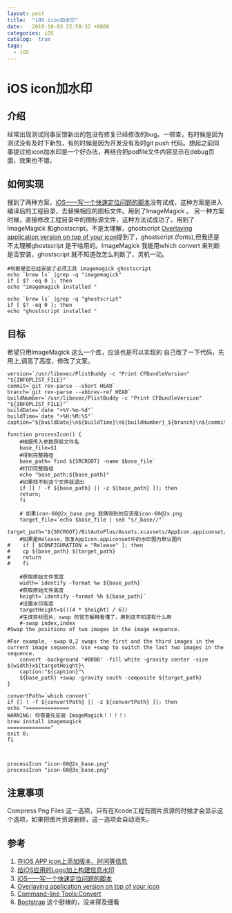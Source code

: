 ```yaml
---
layout: post
title:  "iOS icon加水印"
date:   2018-10-03 22:58:32 +0800
categories: iOS
catalog:  true
tags:
  - iOS 
---
```




# iOS icon加水印

## 介绍
经常出现测试同事反馈新出的包没有修复已经修改的bug。一顿查，有时候是因为测试没有及时下新包，有的时候是因为开发没有及时git push 代码。想起之前同事提过给icon加水印是一个好办法，再结合把podfile文件内容显示在debug页面，效果也不错。

## 如何实现
搜到了两种方案，[iOS——写一个快速定位问题的脚本](http://zhoulingyu.com/2017/04/04/iOS——写一个快速定位问题的脚本/#more)没有试成，这种方案是进入编译后的工程目录，去替换相应的图标文件。用到了ImageMagick 。
另一种方案时候，直接修改工程目录中的图标源文件，这种方法试成功了。用到了ImageMagick 和ghostscript。不是太理解，ghostscript [Overlaying application version on top of your icon](http://merowing.info/2013/03/overlaying-application-version-on-top-of-your-icon/)提到了，ghostscript (fonts),但我还是不太理解ghostscript 是干啥用的。ImageMagick 我能用which convert 来判断是否安装，ghostscript 就不知道改怎么判断了，灵机一动。

~~~shell
#判断是否已经安装了必须工具 imagemagick ghostscript
echo `brew ls` |grep -q "imagemagick"
if [ $? -eq 0 ]; then
echo "imagemagick installed "

echo `brew ls` |grep -q "ghostscript"
if [ $? -eq 0 ]; then
echo "ghostscript installed "

~~~


## 目标
希望只用ImageMagick 这么一个库，应该也是可以实现的
自己改了一下代码，先用上,调高了高度，修改了文案。

~~~shell
version=`/usr/libexec/PlistBuddy -c "Print CFBundleVersion" "${INFOPLIST_FILE}"`
commit=`git rev-parse --short HEAD`
branch=`git rev-parse --abbrev-ref HEAD`
buildNumber=`/usr/libexec/PlistBuddy -c "Print CFBundleVersion" "${INFOPLIST_FILE}"`
buildDate=`date "+%Y-%m-%d"`
buildTime=`date "+%H:%M:%S"`
caption="${buildDate}\n${buildTime}\n${buildNumber}_${branch}\n${commit}"

function processIcon() {
    #根据传入参数获取文件名
    base_file=$1
    #得到完整路径
    base_path=`find ${SRCROOT} -name $base_file`
    #打印完整路径
    echo "base_path:${base_path}"
    #如果找不到这个文件就退出
    if [[ ! -f ${base_path} || -z ${base_path} ]]; then
    return;
    fi

    # 如果icon-60@2x_base.png 我猜得到的应该是icon-60@2x.png
    target_file=`echo $base_file | sed "s/_base//"`
    target_path="${SRCROOT}/BitAutoPlus/Assets.xcassets/AppIcon.appiconset/${target_file}"
    #如果是Release，恢复AppIcon.appiconset中的水印图为默认图片
#    if [ $CONFIGURATION = "Release" ]; then
#    cp ${base_path} ${target_path}
#    return
#    fi

    #获取原始文件宽度
    width=`identify -format %w ${base_path}`
    #获取原始文件高度
    height=`identify -format %h ${base_path}`
    #设置水印高度
    targetHeight=$(((4 * $height) / 6))
    #生成目标图片，swap 的官方解释看懂了，用到这不知道有什么用
    #-swap index,index
#Swap the positions of two images in the image sequence.

#For example, -swap 0,2 swaps the first and the third images in the current image sequence. Use +swap to switch the last two images in the sequence.
    convert -background '#0008' -fill white -gravity center -size ${width}x${targetHeight}\
    caption:"${caption}"\
    ${base_path} +swap -gravity south -composite ${target_path}
}

convertPath=`which convert`
if [[ ! -f ${convertPath} || -z ${convertPath} ]]; then
echo "==============
WARNING: 你需要先安装 ImageMagick！！！！:
brew install imagemagick
=============="
exit 0;
fi



processIcon "icon-60@2x_base.png"
processIcon "icon-60@3x_base.png"
~~~



## 注意事项

Compress Png Files 这一选项，只有在Xcode工程有图片资源的时候才会显示这个选项，如果把图片资源删除，这一选项会自动消失。

## 参考

1. [在iOS APP icon上添加版本、时间等信息](https://www.jianshu.com/p/df21c51668f1)
2. [给iOS应用的Logo加上构建信息水印](https://juejin.im/post/5a32120f51882575d42f6609)
3. [iOS——写一个快速定位问题的脚本](http://zhoulingyu.com/2017/04/04/iOS——写一个快速定位问题的脚本/#more)
4. [Overlaying application version on top of your icon](http://merowing.info/2013/03/overlaying-application-version-on-top-of-your-icon/)
5. [Command-line Tools:Convert](http://www.imagemagick.org/script/convert.php)
6. [Bootstrap](https://github.com/krzysztofzablocki/Bootstrap) 这个挺棒的，没来得及细看


